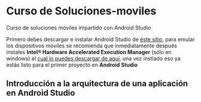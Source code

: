 # Curso de  Soluciones-moviles
Curso de soluciones móviles impartido con Android Studio

Primero debes descargar e instalar Android Studio de [ éste sitio](http://developer.android.com/sdk/index.html), para emular los dispositivos móviles se recomienda que inmediatamente después instales **Intel® Hardware Accelerated Execution Manager** (sólo en windows) el [ cual lo puedes descargar de aquí](https://software.intel.com/en-us/android/articles/intel-hardware-accelerated-execution-manager/), una vez instlado eso ya estás listo para el primer proyecto en **Android Studio**

## Introducción a la arquitectura de una aplicación en Android Studio

